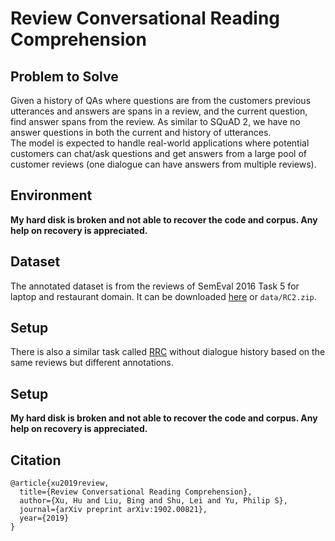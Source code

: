 # Review Conversational Reading Comprehension

## Problem to Solve
Given a history of QAs where questions are from the customers previous utterances and answers are spans in a review, and the current question, find answer spans from the review. As similar to SQuAD 2, we have no answer questions in both the current and history of utterances.  
The model is expected to handle real-world applications where potential customers can chat/ask questions and get answers from a large pool of customer reviews (one dialogue can have answers from multiple reviews).

## Environment
**My hard disk is broken and not able to recover the code and corpus. Any help on recovery is appreciated.**

## Dataset
The annotated dataset is from the reviews of SemEval 2016 Task 5 for laptop and restaurant domain.
It can be downloaded [here](https://drive.google.com/file/d/1qSTs7VkamBsxKN2iOAsK40zwAF5f1xo1/view?usp=sharing) or `data/RC2.zip`.

## Setup

There is also a similar task called [RRC](https://github.com/howardhsu/BERT-for-RRC-ABSA) without dialogue history based on the same reviews but different annotations.

## Setup
**My hard disk is broken and not able to recover the code and corpus. Any help on recovery is appreciated.**

## Citation
```
@article{xu2019review,
  title={Review Conversational Reading Comprehension},
  author={Xu, Hu and Liu, Bing and Shu, Lei and Yu, Philip S},
  journal={arXiv preprint arXiv:1902.00821},
  year={2019}
}
```
